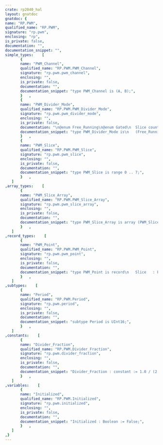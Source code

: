 ```yaml
---
crate: rp2040_hal
layout: gnatdoc
gnatdoc: {
name: "RP.PWM",
qualified_name: "RP.PWM",
signature: "rp.pwm",
enclosing: "rp",
is_private: false,
documentation: "",
documentation_snippet: "",
simple_types:    [
       {
       name: "PWM_Channel",
       qualified_name: "RP.PWM.PWM_Channel",
       signature: "rp.pwm.pwm_channel",
       enclosing: "",
       is_private: false,
       documentation: "",
       documentation_snippet: "type PWM_Channel is (A, B);",
       }   ,
       {
       name: "PWM_Divider_Mode",
       qualified_name: "RP.PWM.PWM_Divider_Mode",
       signature: "rp.pwm.pwm_divider_mode",
       enclosing: "",
       is_private: false,
       documentation: "\n@enum Free_Running\n@enum Gated\n  Slice counter only runs while channel B is high\n@enum Rising_Edge\n  Slice counter increments on channel B rising edge\n@enum Falling_Edge\n  Slice counter increments on channel B falling edge",
       documentation_snippet: "type PWM_Divider_Mode is\n   (Free_Running,\n    Gated,\n    Rising_Edge,\n    Falling_Edge);",
       }   ,
       {
       name: "PWM_Slice",
       qualified_name: "RP.PWM.PWM_Slice",
       signature: "rp.pwm.pwm_slice",
       enclosing: "",
       is_private: false,
       documentation: "",
       documentation_snippet: "type PWM_Slice is range 0 .. 7;",
       }   ,
   ]
,array_types:    [
       {
       name: "PWM_Slice_Array",
       qualified_name: "RP.PWM.PWM_Slice_Array",
       signature: "rp.pwm.pwm_slice_array",
       enclosing: "",
       is_private: false,
       documentation: "",
       documentation_snippet: "type PWM_Slice_Array is array (PWM_Slice) of Boolean;",
       }   ,
   ]
,record_types:    [
       {
       name: "PWM_Point",
       qualified_name: "RP.PWM.PWM_Point",
       signature: "rp.pwm.pwm_point",
       enclosing: "",
       is_private: false,
       documentation: "",
       documentation_snippet: "type PWM_Point is record\n   Slice   : PWM_Slice;\n   Channel : PWM_Channel;\nend record;",
       }   ,
   ]
,subtypes:    [
       {
       name: "Period",
       qualified_name: "RP.PWM.Period",
       signature: "rp.pwm.period",
       enclosing: "",
       is_private: false,
       documentation: "",
       documentation_snippet: "subtype Period is UInt16;",
       }   ,
   ]
,constants:    [
       {
       name: "Divider_Fraction",
       qualified_name: "RP.PWM.Divider_Fraction",
       signature: "rp.pwm.divider_fraction",
       enclosing: "",
       is_private: false,
       documentation: "",
       documentation_snippet: "Divider_Fraction : constant := 1.0 / (2.0 ** 4);",
       }   ,
   ]
,variables:    [
       {
       name: "Initialized",
       qualified_name: "RP.PWM.Initialized",
       signature: "rp.pwm.initialized",
       enclosing: "",
       is_private: false,
       documentation: "",
       documentation_snippet: "Initialized : Boolean := False;",
       }   ,
   ]
,}
---
```

